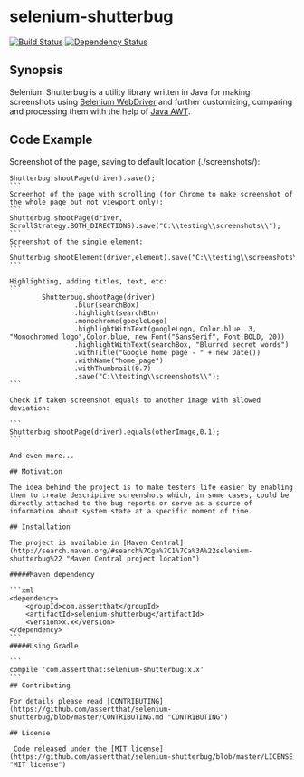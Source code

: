 # selenium-shutterbug

[![Build Status](https://travis-ci.org/assertthat/selenium-shutterbug.svg?branch=master)](https://travis-ci.org/assertthat/selenium-shutterbug)
[![Dependency Status](https://www.versioneye.com/user/projects/578229065bb13900493de8d9/badge.svg?style=flat-square)](https://www.versioneye.com/user/projects/578229065bb13900493de8d9)

## Synopsis

Selenium Shutterbug is a utility library written in Java for making screenshots using [Selenium WebDriver](http://www.seleniumhq.org/projects/webdriver/ "SeleniumHQ WebDriver page") and further customizing, comparing and processing them with the help of  [Java AWT](https://en.wikipedia.org/wiki/Abstract_Window_Toolkit "AWT wiki").

## Code Example

Screenshot of the page, saving to default location (./screenshots/):
````
Shutterbug.shootPage(driver).save();
```
Screenhot of the page with scrolling (for Chrome to make screenshot of the whole page but not viewport only):
```
Shutterbug.shootPage(driver, ScrollStrategy.BOTH_DIRECTIONS).save("C:\\testing\\screenshots\\");
```
Screenshot of the single element:
```
Shutterbug.shootElement(driver,element).save("C:\\testing\\screenshots\\");
```

Highlighting, adding titles, text, etc:
```
        Shutterbug.shootPage(driver)
                .blur(searchBox)
                .highlight(searchBtn)
                .monochrome(googleLogo)
                .highlightWithText(googleLogo, Color.blue, 3, "Monochromed logo",Color.blue, new Font("SansSerif", Font.BOLD, 20))
                .highlightWithText(searchBox, "Blurred secret words")
                .withTitle("Google home page - " + new Date())
                .withName("home_page")
                .withThumbnail(0.7)
                .save("C:\\testing\\screenshots\\");
```

Check if taken screenshot equals to another image with allowed deviation:

```
Shutterbug.shootPage(driver).equals(otherImage,0.1);
```

And even more...

## Motivation

The idea behind the project is to make testers life easier by enabling them to create descriptive screenshots which, in some cases, could be directly attached to the bug reports or serve as a source of information about system state at a specific moment of time. 

## Installation

The project is available in [Maven Central](http://search.maven.org/#search%7Cga%7C1%7Ca%3A%22selenium-shutterbug%22 "Maven Central project location")

#####Maven dependency

```xml
<dependency>
    <groupId>com.assertthat</groupId>
    <artifactId>selenium-shutterbug</artifactId>
    <version>x.x</version>
</dependency>
```
#####Using Gradle

```
compile 'com.assertthat:selenium-shutterbug:x.x'
```
## Contributing

For details please read [CONTRIBUTING](https://github.com/assertthat/selenium-shutterbug/blob/master/CONTRIBUTING.md "CONTRIBUTING")

## License

 Code released under the [MIT license](https://github.com/assertthat/selenium-shutterbug/blob/master/LICENSE "MIT license")
